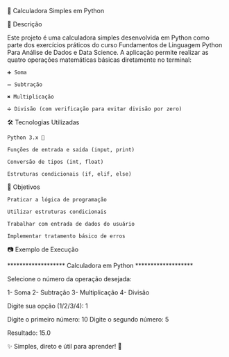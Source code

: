 📌 Calculadora Simples em Python

📖 Descrição

Este projeto é uma calculadora simples desenvolvida em Python como parte dos exercícios práticos do curso Fundamentos de Linguagem Python Para Análise de Dados e Data Science.
A aplicação permite realizar as quatro operações matemáticas básicas diretamente no terminal:

    ➕ Soma

    ➖ Subtração

    ✖️ Multiplicação

    ➗ Divisão (com verificação para evitar divisão por zero)

🛠 Tecnologias Utilizadas

    Python 3.x 🐍

    Funções de entrada e saída (input, print)

    Conversão de tipos (int, float)

    Estruturas condicionais (if, elif, else)

🎯 Objetivos

    Praticar a lógica de programação

    Utilizar estruturas condicionais

    Trabalhar com entrada de dados do usuário

    Implementar tratamento básico de erros


📷 Exemplo de Execução

******************* Calculadora em Python *******************

Selecione o número da operação desejada:

1- Soma
2- Subtração
3- Multiplicação
4- Divisão

Digite sua opção (1/2/3/4): 1

Digite o primeiro número: 10
Digite o segundo número: 5

Resultado: 15.0


✨ Simples, direto e útil para aprender! 🚀
